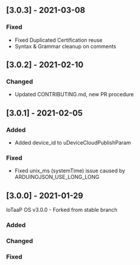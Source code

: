 ## [3.0.3] - 2021-03-08
  
### Fixed

- Fixed Duplicated Certification reuse
- Syntax & Grammar cleanup on comments

## [3.0.2] - 2021-02-10

### Changed

- Updated CONTRIBUTING.md, new PR procedure

## [3.0.1] - 2021-02-05

### Added

- Added device_id to uDeviceCloudPublishParam
   
### Fixed

- Fixed unix_ms (systemTime)  issue caused by ARDUINOJSON_USE_LONG_LONG

## [3.0.0] - 2021-01-29
  
IoTaaP OS v3.0.0 - Forked from stable branch

### Added

### Changed
   
### Fixed